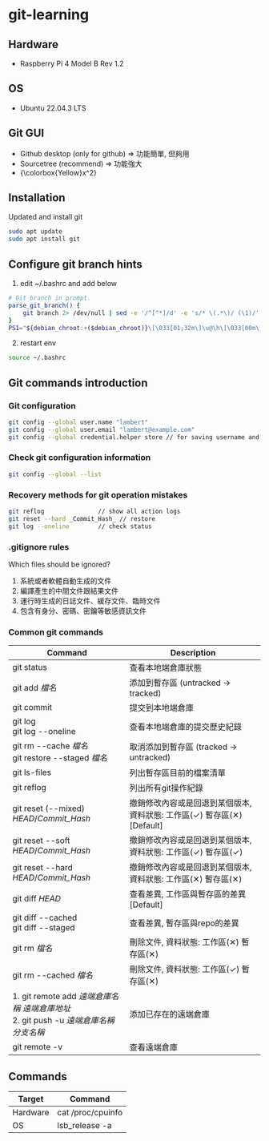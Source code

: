 # git-learning
## Hardware
- Raspberry Pi 4 Model B Rev 1.2


## OS
- Ubuntu 22.04.3 LTS


## Git GUI
- Github desktop (only for github) => 功能簡單, 但夠用
- Sourcetree (recommend)  => 功能強大
- {\colorbox{Yellow}x^2}


## Installation
Updated and install git
```sh
sudo apt update
sudo apt install git
```


## Configure git branch hints
1. edit ~/.bashrc and add below
```sh
# Git branch in prompt.
parse_git_branch() {
    git branch 2> /dev/null | sed -e '/^[^*]/d' -e 's/* \(.*\)/ (\1)/'
}
PS1="${debian_chroot:+($debian_chroot)}\[\033[01;32m\]\u@\h\[\033[00m\]:\[\033[01;34m\]\w\[\033[31m\]\$(parse_git_branch)\[\033[00m\] $ "
```
2. restart env
```sh
source ~/.bashrc
```


## Git commands introduction
### Git configuration
```sh
git config --global user.name "lambert"
git config --global user.email "lambert@example.com"
git config --global credential.helper store // for saving username and password to avoid input per every time
```

### Check git configuration information
```sh
git config --global --list
```

### Recovery methods for git operation mistakes
```sh
git reflog               // show all action logs
git reset --hard _Commit_Hash_ // restore
git log --oneline        // check status
```

### .gitignore rules
Which files should be ignored?
1. 系統或者軟體自動生成的文件
2. 編譯產生的中間文件跟結果文件
3. 運行時生成的日誌文件、緩存文件、臨時文件
4. 包含有身分、密碼、密鑰等敏感資訊文件

### Common git commands
| Command | Description |
| ------ | ------ |
| git status | 查看本地端倉庫狀態 |
| git add _檔名_ | 添加到暫存區 (untracked -> tracked) |
| git commit | 提交到本地端倉庫 |
| git log <br> git log --oneline | 查看本地端倉庫的提交歷史紀錄|
| git rm --cache _檔名_ <br> git restore --staged _檔名_ | 取消添加到暫存區 (tracked -> untracked) |
| git ls-files | 列出暫存區目前的檔案清單 |
| git reflog | 列出所有git操作紀錄 |
| git reset (--mixed) _HEAD_/_Commit_Hash_  | 撤銷修改內容或是回退到某個版本, 資料狀態: 工作區(✓) 暫存區(✕)  [Default] |
| git reset --soft _HEAD_/_Commit_Hash_ | 撤銷修改內容或是回退到某個版本, 資料狀態: 工作區(✓) 暫存區(✓) |
| git reset --hard _HEAD_/_Commit_Hash_ | 撤銷修改內容或是回退到某個版本, 資料狀態: 工作區(✕) 暫存區(✕) |
| git diff _HEAD_ | 查看差異, 工作區與暫存區的差異 [Default] |
| git diff --cached <br> git diff --staged | 查看差異, 暫存區與repo的差異 |
| git rm _檔名_ | 刪除文件, 資料狀態: 工作區(✕) 暫存區(✕) |
| git rm --cached _檔名_ | 刪除文件, 資料狀態: 工作區(✓) 暫存區(✕) |
| 1. git remote add _遠端倉庫名稱_ _遠端倉庫地址_ <br> 2. git push -u _遠端倉庫名稱_ _分支名稱_ | 添加已存在的遠端倉庫 |
| git remote -v | 查看遠端倉庫 |



## Commands
| Target | Command |
| ------ | ------ |
| Hardware | cat /proc/cpuinfo |
| OS | lsb_release -a |
